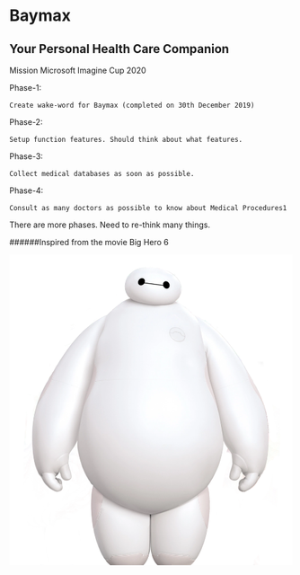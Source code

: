# Baymax 
## Your Personal Health Care Companion

Mission Microsoft Imagine Cup 2020

Phase-1:
    
    Create wake-word for Baymax (completed on 30th December 2019)
    
Phase-2:

    Setup function features. Should think about what features.
    
Phase-3:

    Collect medical databases as soon as possible.
    
Phase-4:
    
    Consult as many doctors as possible to know about Medical Procedures1

There are more phases. Need to re-think many things.

######Inspired from the movie Big Hero 6


![Baymax](./images/baymaxImg.png)